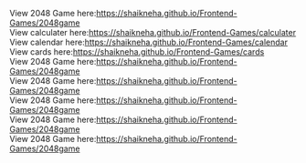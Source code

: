 View 2048 Game here:https://shaikneha.github.io/Frontend-Games/2048game<br>
View calculater here:https://shaikneha.github.io/Frontend-Games/calculater<br>
View calendar here:https://shaikneha.github.io/Frontend-Games/calendar<br>
View cards here:https://shaikneha.github.io/Frontend-Games/cards<br>
View 2048 Game here:https://shaikneha.github.io/Frontend-Games/2048game<br>
View 2048 Game here:https://shaikneha.github.io/Frontend-Games/2048game<br>
View 2048 Game here:https://shaikneha.github.io/Frontend-Games/2048game<br>
View 2048 Game here:https://shaikneha.github.io/Frontend-Games/2048game<br>
View 2048 Game here:https://shaikneha.github.io/Frontend-Games/2048game<br>
